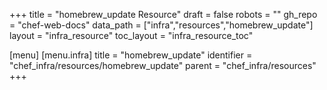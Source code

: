 +++
title = "homebrew_update Resource"
draft = false
robots = ""
gh_repo = "chef-web-docs"
data_path = ["infra","resources","homebrew_update"]
layout = "infra_resource"
toc_layout = "infra_resource_toc"

[menu]
  [menu.infra]
    title = "homebrew_update"
    identifier = "chef_infra/resources/homebrew_update"
    parent = "chef_infra/resources"
+++

<!-- The contents of this page are automatically generated from the homebrew_update.yaml file in the data/infra/resources directory. -->
<!-- To suggest a change, edit the https://github.com/chef/chef/blob/main/lib/chef/resource/homebrew_update.rb file and submit a pull request to the https://github.com/chef/chef repository. -->
<!-- markdownlint-disable-file -->
